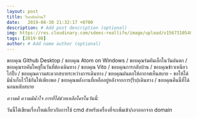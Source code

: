 ```yaml
---
layout: post
title: รีบกลับบ้าน?
date:   2019-08-30 21:32:17 +0700
description: # Add post description (optional)
img: https://res.cloudinary.com/sdees-reallife/image/upload/v1567310548/IMG_20190830_150350.jpg # Add image post (optional)
tags: [2019-08]
author: # Add name author (optional)
---
```

ขอบคุณ Github Desktop / ขอบคุณ Atom on Windows / ขอบคุณร่มคันเล็กในวันฝนตก / ขอบคุณรถคันใหญ่ในวันที่ต้องเดินทาง / ขอบคุณ Vito / ขอบคุณการกลับบ้าน / ขอบคุณข้าวเหนียวไก่ปิ้ง / ขอบคุณความสะดวกสบายระหว่างการเดินทาง / ขอบคุณฝนตกให้อากาศเย็นสบาย - ขอให้ได้มีน้ำเก็บไว้ใช้กันให้เพียงพอ / ขอบคุณพลังงานที่เหลืออยู่หลังจากการ(รีบ)เดินทาง / ขอบคุณคืนนี้ที่ได้นอนหลับสบาย

<i class="fa fa-child" style="color:plum"></i>

*ความดี ความมีน้ำใจ การที่ได้ช่วยเหลือใครในวันนี้*:

วันนี้ได้เขียนเรื่องใหม่เกี่ยวกับการใช้ cmd สำหรับเครื่องที่จะเพิ่มเข้า/เอาออกจาก domain
